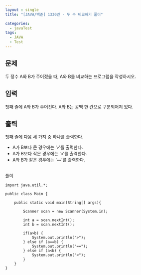 ```yaml
---
layout : single
title: "[JAVA/백준] 1330번 - 두 수 비교하기 풀이"

categories:
  - javaTest
tags:
  - JAVA
  - Test
---
```


## 문제

두 정수 A와 B가 주어졌을 때, A와 B를 비교하는 프로그램을 작성하시오.

## 입력

첫째 줄에 A와 B가 주어진다. A와 B는 공백 한 칸으로 구분되어져 있다.

## 출력

첫째 줄에 다음 세 가지 중 하나를 출력한다.

-   A가 B보다 큰 경우에는 '`>`'를 출력한다.
-   A가 B보다 작은 경우에는 '`<`'를 출력한다.
-   A와 B가 같은 경우에는 '`==`'를 출력한다.

<br>풀이<br>

~~~
import java.util.*;
 
public class Main {
    
    public static void main(String[] args){
        
        Scanner scan = new Scanner(System.in);
        
        int a = scan.nextInt();
		int b = scan.nextInt();
		
		if(a>b) {
			System.out.println(">");
		} else if (a==b) {
			System.out.println("==");
		} else if (a<b) {
			System.out.println("<");
		}
    }    
}
~~~
